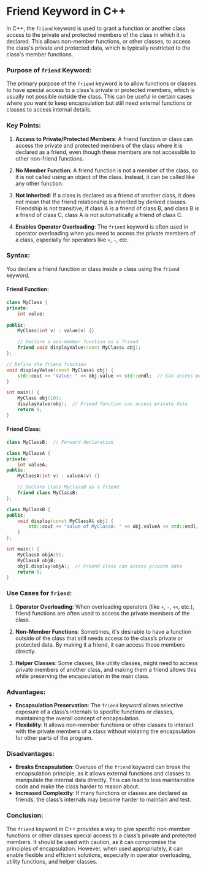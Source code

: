 # Friend Keyword in C++

In C++, the `friend` keyword is used to grant a function or another class access to the private and protected members of the class in which it is declared. This allows non-member functions, or other classes, to access the class's private and protected data, which is typically restricted to the class's member functions.

### Purpose of `friend` Keyword:
The primary purpose of the `friend` keyword is to allow functions or classes to have special access to a class's private or protected members, which is usually not possible outside the class. This can be useful in certain cases where you want to keep encapsulation but still need external functions or classes to access internal details.

### Key Points:
1. **Access to Private/Protected Members**: A friend function or class can access the private and protected members of the class where it is declared as a friend, even though these members are not accessible to other non-friend functions.
   
2. **No Member Function**: A friend function is not a member of the class, so it is not called using an object of the class. Instead, it can be called like any other function.

3. **Not Inherited**: If a class is declared as a friend of another class, it does not mean that the friend relationship is inherited by derived classes. Friendship is not transitive; if class A is a friend of class B, and class B is a friend of class C, class A is not automatically a friend of class C.

4. **Enables Operator Overloading**: The `friend` keyword is often used in operator overloading when you need to access the private members of a class, especially for operators like `+`, `-`, etc.

### Syntax:
You declare a friend function or class inside a class using the `friend` keyword. 

#### Friend Function:
```cpp
class MyClass {
private:
    int value;
    
public:
    MyClass(int v) : value(v) {}

    // Declare a non-member function as a friend
    friend void displayValue(const MyClass& obj);
};

// Define the friend function
void displayValue(const MyClass& obj) {
    std::cout << "Value: " << obj.value << std::endl;  // Can access private members
}

int main() {
    MyClass obj(10);
    displayValue(obj);  // Friend function can access private data
    return 0;
}
```

#### Friend Class:
```cpp
class MyClassB;  // Forward declaration

class MyClassA {
private:
    int valueA;
public:
    MyClassA(int v) : valueA(v) {}

    // Declare class MyClassB as a friend
    friend class MyClassB;  
};

class MyClassB {
public:
    void display(const MyClassA& obj) {
        std::cout << "Value of MyClassA: " << obj.valueA << std::endl;  // Can access private members of MyClassA
    }
};

int main() {
    MyClassA objA(5);
    MyClassB objB;
    objB.display(objA);  // Friend class can access private data
    return 0;
}
```

### Use Cases for `friend`:
1. **Operator Overloading**: When overloading operators (like `+`, `-`, `<<`, etc.), friend functions are often used to access the private members of the class.
   
2. **Non-Member Functions**: Sometimes, it's desirable to have a function outside of the class that still needs access to the class’s private or protected data. By making it a friend, it can access those members directly.

3. **Helper Classes**: Some classes, like utility classes, might need to access private members of another class, and making them a friend allows this while preserving the encapsulation in the main class.

### Advantages:
- **Encapsulation Preservation**: The `friend` keyword allows selective exposure of a class’s internals to specific functions or classes, maintaining the overall concept of encapsulation.
- **Flexibility**: It allows non-member functions or other classes to interact with the private members of a class without violating the encapsulation for other parts of the program.

### Disadvantages:
- **Breaks Encapsulation**: Overuse of the `friend` keyword can break the encapsulation principle, as it allows external functions and classes to manipulate the internal data directly. This can lead to less maintainable code and make the class harder to reason about.
- **Increased Complexity**: If many functions or classes are declared as friends, the class’s internals may become harder to maintain and test.

### Conclusion:
The `friend` keyword in C++ provides a way to give specific non-member functions or other classes special access to a class’s private and protected members. It should be used with caution, as it can compromise the principles of encapsulation. However, when used appropriately, it can enable flexible and efficient solutions, especially in operator overloading, utility functions, and helper classes.